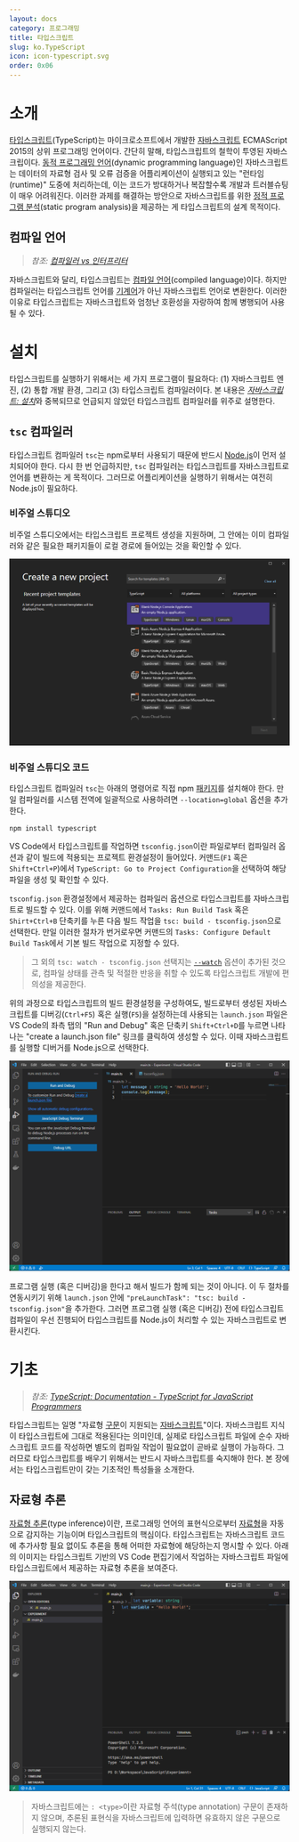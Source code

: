 ```yaml
---
layout: docs
category: 프로그래밍
title: 타입스크립트
slug: ko.TypeScript
icon: icon-typescript.svg
order: 0x06
---
```

# 소개
[타입스크립트](https://ko.wikipedia.org/wiki/타입스크립트)(TypeScript)는 마이크로소프트에서 개발한 [자바스크립트](/docs/ko.JavaScript) ECMAScript 2015의 상위 프로그래밍 언어이다. 간단히 말해, 타입스크립트의 철학이 투영된 자바스크립이다. [동적 프로그래밍 언어](https://ko.wikipedia.org/wiki/동적_프로그래밍_언어)(dynamic programming language)인 자바스크립트는 데이터의 자료형 검사 및 오류 검증을 어플리케이션이 실행되고 있는 "런타임(runtime)" 도중에 처리하는데, 이는 코드가 방대하거나 복잡할수록 개발과 트러블슈팅이 매우 어려워진다. 이러한 과제를 해결하는 방안으로 자바스크립트를 위한 [정적 프로그램 분석](https://ko.wikipedia.org/wiki/정적_프로그램_분석)(static program analysis)을 제공하는 게 타입스크립트의 설계 목적이다.

## 컴파일 언어
> *참조: [컴파일러 vs 인터프리터](/blog/ko.compiler_vs_interpreter)*

자바스크립트와 달리, 타입스크립트는 [컴파일 언어](https://ko.wikipedia.org/wiki/컴파일_언어)(compiled language)이다. 하지만 컴파일러는 타입스크립트 언어를 [기계어](https://ko.wikipedia.org/wiki/기계어)가 아닌 자바스크립트 언어로 변환한다. 이러한 이유로 타입스크립트는 자바스크립트와 엄청난 호환성을 자랑하여 함께 병행되어 사용될 수 있다.

# 설치
타입스크립트를 실행하기 위해서는 세 가지 프로그램이 필요하다: (1) 자바스크립트 엔진, (2) 통합 개발 환경, 그리고 (3) 타입스크립트 컴파일러이다. 본 내용은 [*자바스크립트: 설치*](/docs/ko.JavaScript#설치)와 중복되므로 언급되지 않았던 타입스크립트 컴파일러를 위주로 설명한다.

## `tsc` 컴파일러
타입스크립트 컴파일러 `tsc`는 npm로부터 사용되기 때문에 반드시 [Node.js](/docs/ko.JavaScript#nodejs)이 먼저 설치되어야 한다. 다시 한 번 언급하지만, `tsc` 컴파일러는 타입스크립트를 자바스크립트로 언어를 변환하는 게 목적이다. 그러므로 어플리케이션을 실행하기 위해서는 여전히 Node.js이 필요하다.

### 비주얼 스튜디오
비주얼 스튜디오에서는 타입스크립트 프로젝트 생성을 지원하며, 그 안에는 이미 컴파일러와 같은 필요한 패키지들이 로컬 경로에 들어있는 것을 확인할 수 있다.

![비주얼 스튜디오 타입스크립트 프로젝트 생성](/images/docs/typescript/ts_vs_project.png)

### 비주얼 스튜디오 코드
타입스크립트 컴파일러 `tsc`는 아래의 명령어로 직접 npm [패키지](https://www.npmjs.com/package/typescript)를 설치해야 한다. 만일 컴파일러를 시스템 전역에 일괄적으로 사용하려면 `--location=global` 옵션을 추가한다.

```
npm install typescript
```

VS Code에서 타입스크립트를 작업하면 `tsconfig.json`이란 파일로부터 컴파일러 옵션과 같이 빌드에 적용되는 프로젝트 환경설정이 들어있다. 커맨드(`F1` 혹은 `Shift+Ctrl+P`)에서 `TypeScript: Go to Project Configuration`을 선택하여 해당 파일을 생성 및 확인할 수 있다.

`tsconfig.json` 환경설정에서 제공하는 컴파일러 옵션으로 타입스크립트를 자바스크립트로 빌드할 수 있다. 이를 위해 커맨드에서 `Tasks: Run Build Task` 혹은 `Shirt+Ctrl+B` 단축키를 누른 다음 빌드 작업을 `tsc: build - tsconfig.json`으로 선택한다. 만일 이러한 절차가 번거로우면 커맨드의 `Tasks: Configure Default Build Task`에서 기본 빌드 작업으로 지정할 수 있다.

> 그 외의 `tsc: watch - tsconfig.json` 선택지는 [`--watch`](https://www.npmjs.com/package/tsc-watch) 옵션이 추가된 것으로, 컴파일 상태를 관측 및 적절한 반응을 취할 수 있도록 타입스크립트 개발에 편의성을 제공한다.

위의 과정으로 타입스크립트의 빌드 환경설정을 구성하여도, 빌드로부터 생성된 자바스크립트를 디버깅(`Ctrl+F5`) 혹은 실행(`F5`)을 설정하는데 사용되는 `launch.json` 파일은 VS Code의 좌측 탭의 "Run and Debug" 혹은 단축키 `Shift+Ctrl+D`를 누르면 나타나는 "create a launch.json file" 링크를 클릭하여 생성할 수 있다. 이때 자바스크립트를 실행할 디버거를 Node.js으로 선택한다.

![VS Code에서 <code>launch.json</code> 파일 생성하기](/images/docs/typescript/ts_vscode_launch.png)

프로그램 실행 (혹은 디버깅)을 한다고 해서 빌드가 함께 되는 것이 아니다. 이 두 절차를 연동시키기 위해 `launch.json` 안에 `"preLaunchTask": "tsc: build - tsconfig.json"`을 추가한다. 그러면 프로그램 실행 (혹은 디버깅) 전에 타입스크립트 컴파일이 우선 진행되어 타입스크립트를 Node.js이 처리할 수 있는 자바스크립트로 변환시킨다.

# 기초
> *참조: [TypeScript: Documentation - TypeScript for JavaScript Programmers](https://www.typescriptlang.org/docs/handbook/typescript-in-5-minutes.html)*

타입스크립트는 일명 "자료형 [구문](https://ko.wikipedia.org/wiki/구문_(프로그래밍_언어))이 지원되는 [자바스크립트](/docs/ko.JavaScript)"이다. 자바스크립트 지식이 타입스크립트에 그대로 적용된다는 의미인데, 실제로 타입스크립트 파일에 순수 자바스크립트 코드를 작성하면 별도의 컴파일 작업이 필요없이 곧바로 실행이 가능하다. 그러므로 타입스크립트를 배우기 위해서는 반드시 자바스크립트를 숙지해야 한다. 본 장에서는 타입스크립트만이 갖는 기초적인 특성들을 소개한다.

## 자료형 추론
[자료형 추론](https://en.wikipedia.org/wiki/Type_inference)(type inference)이란, 프로그래밍 언어의 표현식으로부터 [자료형](/docs/ko.JavaScript#자료형)을 자동으로 감지하는 기능이며 타입스크립트의 핵심이다. 타입스크립트는 자바스크립트 코드에 추가사항 필요 없이도 추론을 통해 어떠한 자료형에 해당하는지 명시할 수 있다. 아래의 이미지는 타입스크립트 기반의 VS Code 편집기에서 작업하는 자바스크립트 파일에 타입스크립트에서 제공하는 자료형 추론을 보여준다.

![VS Code 편집기의 자바스크립트 자료형 추론](/images/docs/typescript/ts_vscode_inference.png)

> 자바스크립트에는 `: <type>`이란 자료형 주석(type annotation) 구문이 존재하지 않으며, 추론된 표현식을 자바스크립트에 입력하면 유효하지 않은 구문으로 실행되지 않는다.
